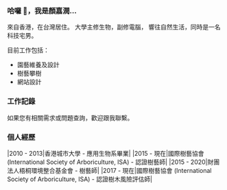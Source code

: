 ### 哈囉 👋，我是顏嘉潤...

來自香港，在台灣居住。
大學主修生物，副修電腦，
響往自然生活，同時是一名科技宅男。

目前工作包括：
- 園藝維養及設計
- 樹藝攀樹
- 網站設計

### 工作記錄

如果您有相關需求或問題查詢，歡迎跟我聯繫。

### 個人經歷
|2010 - 2013|香港城市大學 - 應用生物系畢業|
|2015 - 現在|國際樹藝協會 (International Society of Arboriculture, ISA) - 認證樹藝師|
|2015 - 2020|財團法人梧桐環境整合基金會 - 樹藝師|
|2017 - 現在|國際樹藝協會 (International Society of Arboriculture, ISA) - 認證樹木風險評估師|
